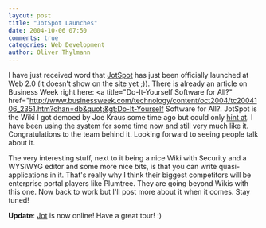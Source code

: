```yaml
---
layout: post
title: "JotSpot Launches"
date: 2004-10-06 07:50
comments: true
categories: Web Development
author: Oliver Thylmann
---
```



I have just received word that [JotSpot](http://www.jotspot.com/) has just been officially launched at Web 2.0 (it doesn't show on the site yet ;)). There is already an article on Business Week right here: &lt;a title=&quot;Do-It-Yourself Software for All?&quot; href=&quot;http://www.businessweek.com/technology/content/oct2004/tc2004106_2351.htm?chan=db&quot;&gt;Do-It-Yourself Software for All?. JotSpot is the Wiki I got demoed by Joe Kraus some time ago but could only [hint at](http://owt.typepad.com/blog/2004/09/wiki_and_then_s.html). I have been using the system for some time now and still very much like it. Congratulations to the team behind it. Looking forward to seeing people talk about it. 

The very interesting stuff, next to it being a nice Wiki with Security and a WYSIWYG editor and some more nice bits, is that you can write quasi-applications in it. That's really why I think their biggest competitors will be enterprise portal players like Plumtree. They are going beyond Wikis with this one. Now back to work but I'll post more about it when it comes. Stay tuned!

**Update**: [Jot](http://www.jot.com/) is now online! Have a great tour! :)

